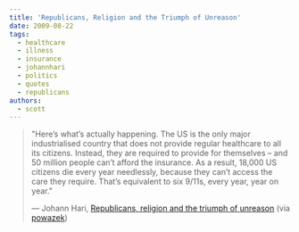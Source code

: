 ```yaml
---
title: 'Republicans, Religion and the Triumph of Unreason'
date: 2009-08-22
tags:
  - healthcare
  - illness
  - insurance
  - johannhari
  - politics
  - quotes
  - republicans
authors:
  - scott
---
```


> "Here’s what’s actually happening. The US is the only major industrialised country that does not provide regular healthcare to all its citizens. Instead, they are required to provide for themselves – and 50 million people can’t afford the insurance. As a result, 18,000 US citizens die every year needlessly, because they can’t access the care they require. That’s equivalent to six 9/11s, every year, year on year."
>
> — Johann Hari, [Republicans, religion and the triumph of unreason](http://www.independent.co.uk/opinion/commentators/johann-hari/johann-hari-republicans-religion-and-the-triumph-of-unreason-1773994.html) (via [powazek](http://powazek.com/posts/2030))
